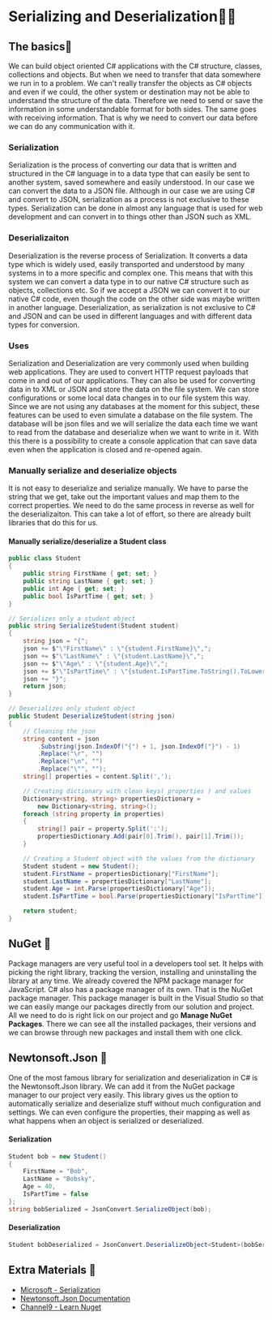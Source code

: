 # Serializing and Deserialization🍘🍙
## The basics🔹
We can build object oriented C# applications with the C# structure, classes, collections and objects. But when we need to transfer that data somewhere we run in to a problem. We can't really transfer the objects as C# objects and even if we could, the other system or destination may not be able to understand the structure of the data. Therefore we need to send or save the information in some understandable format for both sides. The same goes with receiving information. That is why we need to convert our data before we can do any communication with it. 
### Serialization
Serialization is the process of converting our data that is written and structured in the C# language in to a data type that can easily be sent to another system, saved somewhere and easily understood. In our case we can convert the data to a JSON file. Although in our case we are using C# and convert to JSON, serialization as a process is not exclusive to these types. Serialization can be done in almost any language that is used for web development and can convert in to things other than JSON such as XML.
### Deserializaiton
Deserialization is the reverse process of Serialization. It converts a data type which is widely used, easily transported and understood by many systems in to a more specific and complex one. This means that with this system we can convert a data type in to our native C# structure such as objects, collections etc. So if we accept a JSON we can convert it to our native C# code, even though the code on the other side was maybe written in another language. Deserialization, as serialization is not exclusive to C# and JSON and can be used in different languages and with different data types for conversion.
### Uses
Serialization and Deserialization are very commonly used when building web applications. They are used to convert HTTP request payloads that come in and out of our applications. They can also be used for converting data in to XML or JSON and store the data on the file system. We can store configurations or some local data changes in to our file system this way. Since we are not using any databases at the moment for this subject, these features can be used to even simulate a database on the file system. The database will be json files and we will serialize the data each time we want to read from the database and deserialize when we want to write in it. With this there is a possibility to create a console application that can save data even when the application is closed and re-opened again. 
### Manually serialize and deserialize objects
It is not easy to deserialize and serialize manually. We have to parse the string that we get, take out the important values and map them to the correct properties. We need to do the same process in reverse as well for the deserializaiton. This can take a lot of effort, so there are already built libraries that do this for us. 
#### Manually serialize/deserialize a Student class
```csharp
public class Student
{
	public string FirstName { get; set; }
	public string LastName { get; set; }
	public int Age { get; set; }
	public bool IsPartTime { get; set; }
}
```
```csharp
// Serializes only a student object 
public string SerializeStudent(Student student)
{
    string json = "{";
    json += $"\"FirstName\" : \"{student.FirstName}\",";
    json += $"\"LastName\" : \"{student.LastName}\",";
    json += $"\"Age\" : \"{student.Age}\",";
    json += $"\"IsPartTime\" : \"{student.IsPartTime.ToString().ToLower()}\"";
    json += "}";
    return json;
}

// Deserializes only student object
public Student DeserializeStudent(string json)
{
    // Cleaning the json
    string content = json
        .Substring(json.IndexOf("{") + 1, json.IndexOf("}") - 1)
        .Replace("\r", "")
        .Replace("\n", "")
        .Replace("\"", "");
    string[] properties = content.Split(',');

    // Creating dictionary with clean keys( properties ) and values
    Dictionary<string, string> propertiesDictionary =
        new Dictionary<string, string>();
    foreach (string property in properties)
    {
        string[] pair = property.Split(':');
        propertiesDictionary.Add(pair[0].Trim(), pair[1].Trim());
    }

    // Creating a Student object with the values from the dictionary
    Student student = new Student();
    student.FirstName = propertiesDictionary["FirstName"];
    student.LastName = propertiesDictionary["LastName"];
    student.Age = int.Parse(propertiesDictionary["Age"]);
    student.IsPartTime = bool.Parse(propertiesDictionary["IsPartTime"]);

    return student;
}
```
## NuGet 🔹
Package managers are very useful tool in a developers tool set. It helps with picking the right library, tracking the version, installing and uninstalling the library at any time. We already covered the NPM package manager for JavaScript. C# also has a package manager of its own. That is the NuGet package manager. This package manager is built in the Visual Studio so that we can easily mange our packages directly from our solution and project. All we need to do is right lick on our project and go **Manage NuGet Packages**. There we can see all the installed packages, their versions and we can browse through new packages and install them with one click. 

## Newtonsoft.Json 🔹
One of the most famous library for serialization and deserialization in C# is the Newtonsoft.Json library. We can add it from the NuGet package manager to our project very easily. This library gives us the option to automatically serialize and deserialize stuff without much configuration and settings. We can even configure the properties, their mapping as well as what happens when an object is serialized or deserialized. 
#### Serialization
```csharp
Student bob = new Student()
{
    FirstName = "Bob",
    LastName = "Bobsky",
    Age = 40,
    IsPartTime = false
};
string bobSerialized = JsonConvert.SerializeObject(bob);
```
#### Deserialization
```csharp
Student bobDeserialized = JsonConvert.DeserializeObject<Student>(bobSerialized);
```
## Extra Materials 📘
* [Microsoft - Serialization](https://docs.microsoft.com/en-us/dotnet/csharp/programming-guide/concepts/serialization)
* [Newtonsoft.Json Documentation](https://www.newtonsoft.com/json/help/html/Introduction.htm)
* [Channel9 - Learn Nuget](https://channel9.msdn.com/Series/NuGet-101/?&WT.mc_id=EducationalNuget-c9-niner)
